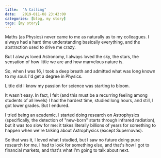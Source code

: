 ```yaml
---
title:  "A Calling"
date:   2019-011-08 23:43:00
categories: [blog, my story]
tags: [my story]
---
```


Maths (as Physics) never came to me as naturally as to my colleagues. I always had a hard time understanding basically everything, and the abstraction used to drive me crazy.

But I always loved Astronomy, I always loved the sky, the stars, the sensation of how little we are and how marvelous nature is.

So, when I was 16, I took a deep breath and admitted what was long known to my soul: I'd get a degree in Physics.

Little did I know my passion for science was starting to bloom.

It wasn't easy. In fact, I felt (and this must be a recurring feeling among students of all levels) I had the hardest time, studied long hours, and still, I got lower grades. But I endured.

I tried being an academic. I started doing research on Astrophysics (specifically, the detection of "new-born" starts through infrared radiation), but it was too slow for me: it takes literally billions of years for something to happen when we're talking about Astrophysics (except Supernovas).

So that was it, I loved what I studied, but I saw no future doing pure research for me. I had to look for something else, and that's how I got to financial markets, and that's what I'm going to talk about next.
